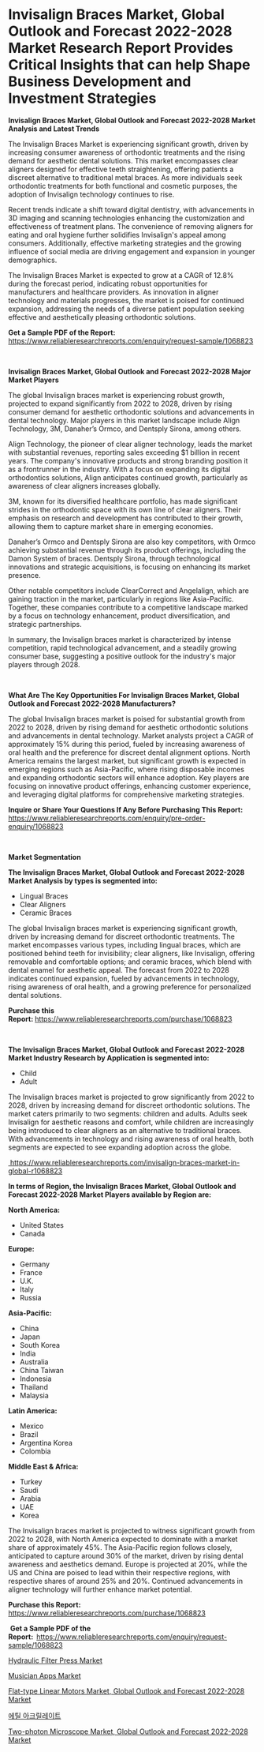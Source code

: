 <p><h1>Invisalign Braces Market, Global Outlook and Forecast 2022-2028 Market Research Report Provides Critical Insights that can help Shape Business Development and Investment Strategies</h1></p><p><strong>Invisalign Braces Market, Global Outlook and Forecast 2022-2028 Market Analysis and Latest Trends</strong></p>
<p><p>The Invisalign Braces Market is experiencing significant growth, driven by increasing consumer awareness of orthodontic treatments and the rising demand for aesthetic dental solutions. This market encompasses clear aligners designed for effective teeth straightening, offering patients a discreet alternative to traditional metal braces. As more individuals seek orthodontic treatments for both functional and cosmetic purposes, the adoption of Invisalign technology continues to rise.</p><p>Recent trends indicate a shift toward digital dentistry, with advancements in 3D imaging and scanning technologies enhancing the customization and effectiveness of treatment plans. The convenience of removing aligners for eating and oral hygiene further solidifies Invisalign's appeal among consumers. Additionally, effective marketing strategies and the growing influence of social media are driving engagement and expansion in younger demographics.</p><p>The Invisalign Braces Market is expected to grow at a CAGR of 12.8% during the forecast period, indicating robust opportunities for manufacturers and healthcare providers. As innovation in aligner technology and materials progresses, the market is poised for continued expansion, addressing the needs of a diverse patient population seeking effective and aesthetically pleasing orthodontic solutions.</p></p>
<p><strong>Get a Sample PDF of the Report:&nbsp;</strong> <a href="https://www.reliableresearchreports.com/enquiry/request-sample/1068823">https://www.reliableresearchreports.com/enquiry/request-sample/1068823</a></p>
<p>&nbsp;</p>
<p><strong>Invisalign Braces Market, Global Outlook and Forecast 2022-2028 Major Market Players</strong></p>
<p><p>The global Invisalign braces market is experiencing robust growth, projected to expand significantly from 2022 to 2028, driven by rising consumer demand for aesthetic orthodontic solutions and advancements in dental technology. Major players in this market landscape include Align Technology, 3M, Danaher’s Ormco, and Dentsply Sirona, among others.</p><p>Align Technology, the pioneer of clear aligner technology, leads the market with substantial revenues, reporting sales exceeding $1 billion in recent years. The company's innovative products and strong branding position it as a frontrunner in the industry. With a focus on expanding its digital orthodontics solutions, Align anticipates continued growth, particularly as awareness of clear aligners increases globally.</p><p>3M, known for its diversified healthcare portfolio, has made significant strides in the orthodontic space with its own line of clear aligners. Their emphasis on research and development has contributed to their growth, allowing them to capture market share in emerging economies.</p><p>Danaher’s Ormco and Dentsply Sirona are also key competitors, with Ormco achieving substantial revenue through its product offerings, including the Damon System of braces. Dentsply Sirona, through technological innovations and strategic acquisitions, is focusing on enhancing its market presence.</p><p>Other notable competitors include ClearCorrect and Angelalign, which are gaining traction in the market, particularly in regions like Asia-Pacific. Together, these companies contribute to a competitive landscape marked by a focus on technology enhancement, product diversification, and strategic partnerships.</p><p>In summary, the Invisalign braces market is characterized by intense competition, rapid technological advancement, and a steadily growing consumer base, suggesting a positive outlook for the industry's major players through 2028.</p></p>
<p>&nbsp;</p>
<p><strong>What Are The Key Opportunities For Invisalign Braces Market, Global Outlook and Forecast 2022-2028 Manufacturers?</strong></p>
<p><p>The global Invisalign braces market is poised for substantial growth from 2022 to 2028, driven by rising demand for aesthetic orthodontic solutions and advancements in dental technology. Market analysts project a CAGR of approximately 15% during this period, fueled by increasing awareness of oral health and the preference for discreet dental alignment options. North America remains the largest market, but significant growth is expected in emerging regions such as Asia-Pacific, where rising disposable incomes and expanding orthodontic sectors will enhance adoption. Key players are focusing on innovative product offerings, enhancing customer experience, and leveraging digital platforms for comprehensive marketing strategies.</p></p>
<p><strong>Inquire or Share Your Questions If Any Before Purchasing This Report:</strong> <a href="https://www.reliableresearchreports.com/enquiry/pre-order-enquiry/1068823">https://www.reliableresearchreports.com/enquiry/pre-order-enquiry/1068823</a></p>
<p>&nbsp;</p>
<p><strong>Market Segmentation</strong></p>
<p><strong>The Invisalign Braces Market, Global Outlook and Forecast 2022-2028 Market Analysis by types is segmented into:</strong></p>
<p><ul><li>Lingual Braces</li><li>Clear Aligners</li><li>Ceramic Braces</li></ul></p>
<p><p>The global Invisalign braces market is experiencing significant growth, driven by increasing demand for discreet orthodontic treatments. The market encompasses various types, including lingual braces, which are positioned behind teeth for invisibility; clear aligners, like Invisalign, offering removable and comfortable options; and ceramic braces, which blend with dental enamel for aesthetic appeal. The forecast from 2022 to 2028 indicates continued expansion, fueled by advancements in technology, rising awareness of oral health, and a growing preference for personalized dental solutions.</p></p>
<p><strong>Purchase this Report:&nbsp;</strong><a href="https://www.reliableresearchreports.com/purchase/1068823">https://www.reliableresearchreports.com/purchase/1068823</a></p>
<p>&nbsp;</p>
<p><strong>The Invisalign Braces Market, Global Outlook and Forecast 2022-2028 Market Industry Research by Application is segmented into:</strong></p>
<p><ul><li>Child</li><li>Adult</li></ul></p>
<p><p>The Invisalign braces market is projected to grow significantly from 2022 to 2028, driven by increasing demand for discreet orthodontic solutions. The market caters primarily to two segments: children and adults. Adults seek Invisalign for aesthetic reasons and comfort, while children are increasingly being introduced to clear aligners as an alternative to traditional braces. With advancements in technology and rising awareness of oral health, both segments are expected to see expanding adoption across the globe.</p></p>
<p><a href="https://www.reliableresearchreports.com/invisalign-braces-market-in-global-r1068823">&nbsp;https://www.reliableresearchreports.com/invisalign-braces-market-in-global-r1068823</a></p>
<p><strong>In terms of Region, the Invisalign Braces Market, Global Outlook and Forecast 2022-2028 Market Players available by Region are:</strong></p>
<p>
    <p> <strong> North America: </strong>
        <ul>
            <li>United States</li>
            <li>Canada</li>
        </ul>
        </p> 
    <p> <strong> Europe: </strong>
        <ul>
            <li>Germany</li>
            <li>France</li>
            <li>U.K.</li>
            <li>Italy</li>
            <li>Russia</li>
        </ul>
        </p> 
    <p> <strong> Asia-Pacific: </strong>
        <ul>
            <li>China</li>
            <li>Japan</li>
            <li>South Korea</li>
            <li>India</li>
            <li>Australia</li>
            <li>China Taiwan</li>
            <li>Indonesia</li>
            <li>Thailand</li>
            <li>Malaysia</li>
        </ul>
        </p> 
    <p> <strong> Latin America: </strong>
        <ul>
            <li>Mexico</li>
            <li>Brazil</li>
            <li>Argentina Korea</li>
            <li>Colombia</li>
        </ul>
        </p> 
    <p> <strong> Middle East & Africa: </strong>
        <ul>
            <li>Turkey</li>
            <li>Saudi</li>
            <li>Arabia</li>
            <li>UAE</li>
            <li>Korea</li>
        </ul>
    </p>
    </p>
<p><p>The Invisalign braces market is projected to witness significant growth from 2022 to 2028, with North America expected to dominate with a market share of approximately 45%. The Asia-Pacific region follows closely, anticipated to capture around 30% of the market, driven by rising dental awareness and aesthetics demand. Europe is projected at 20%, while the US and China are poised to lead within their respective regions, with respective shares of around 25% and 20%. Continued advancements in aligner technology will further enhance market potential.</p></p>
<p><strong>Purchase this Report: </strong><a href="https://www.reliableresearchreports.com/purchase/1068823">https://www.reliableresearchreports.com/purchase/1068823</a></p>
<p>&nbsp;<strong>Get a Sample PDF of the Report:&nbsp;&nbsp;</strong><a href="https://www.reliableresearchreports.com/enquiry/request-sample/1068823">https://www.reliableresearchreports.com/enquiry/request-sample/1068823</a></p>
<p><strong></strong></p>
<p><p><a href="https://www.linkedin.com/pulse/hydraulic-filter-press-market-industry-landscape-growth-trajectories-0gdcf?trackingId=tMg%2BzKyPTfaWjtzwQ8qqqw%3D%3D">Hydraulic Filter Press Market</a></p><p><a href="https://www.linkedin.com/pulse/musician-apps-market-trends-focusing-insight-forecast-analysis-60x6e?trackingId=w4yx4olBT%2BqOVz25ySAdQA%3D%3D">Musician Apps Market</a></p><p><a href="https://github.com/irfadac/Market-Research-Report-List-4/blob/main/flat-type-linear-motors-market-global-outlook-and-forecast-2022-2028-market.md">Flat-type Linear Motors Market, Global Outlook and Forecast 2022-2028 Market</a></p><p><a href="https://medium.com/@deangaylotyrd8909867/%EC%97%90%ED%8B%B8-%EC%95%84%ED%81%AC%EB%A6%B4%EB%A0%88%EC%9D%B4%ED%8A%B8-%EC%8B%9C%EC%9E%A5-%EA%B0%9C%EC%9A%94-%EC%A7%80%EC%97%AD-%EC%A0%84%EB%A7%9D-%EB%B0%8F-2024%EB%85%84%EB%B6%80%ED%84%B0-2031%EB%85%84%EA%B9%8C%EC%A7%80-6-%EC%9D%98-%EC%97%B0%ED%8F%89%EA%B7%A0-%EC%84%B1%EC%9E%A5%EB%A5%A0-cagr-%EB%A1%9C-%EC%84%B1%EC%9E%A5%ED%95%A0-%EA%B2%83%EC%9C%BC%EB%A1%9C-%EC%98%88%EC%83%81%EB%90%98%EB%8A%94-%EC%97%90%ED%8B%B8-%EC%95%84%ED%81%AC%EB%A6%B4%EB%A0%88%EC%9D%B4%ED%8A%B8-%EC%8B%9C%EC%9E%A5%EC%9D%98-%EA%B2%BD%EC%9F%81-%EC%A0%84%EB%9E%B5-fc9e8d213e2e">에틸 아크릴레이트</a></p><p><a href="https://github.com/ashepherd82/Market-Research-Report-List-6/blob/main/two-photon-microscope-market-global-outlook-and-forecast-2022-2028-market.md">Two-photon Microscope Market, Global Outlook and Forecast 2022-2028 Market</a></p></p>